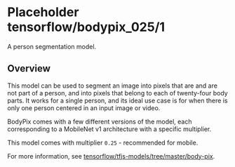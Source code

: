 # Placeholder tensorflow/bodypix_025/1
A person segmentation model.

<!-- module-type: image-segmentation -->

## Overview
This model can be used to segment an image into pixels that are and are not part
of a person, and into pixels that belong to each of twenty-four body parts. It
works for a single person, and its ideal use case is for when there is only one
person centered in an input image or video.

BodyPix comes with a few different versions of the model, each corresponding to
a MobileNet v1 architecture with a specific multiplier.

This model comes with multiplier `0.25` - recommended for mobile.

For more information, see
[tensorflow/tfjs-models/tree/master/body-pix](https://github.com/tensorflow/tfjs-models/tree/master/body-pix).
